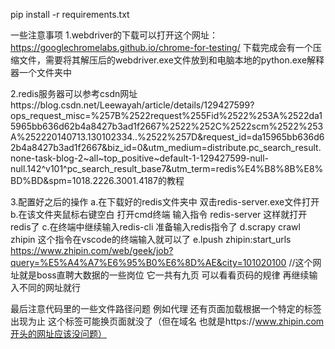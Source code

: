 pip install -r requirements.txt

一些注意事项
1.webdriver的下载可以打开这个网址：https://googlechromelabs.github.io/chrome-for-testing/
下载完成会有一个压缩文件，需要将其解压后的webdriver.exe文件放到和电脑本地的python.exe解释器一个文件夹中

2.redis服务器可以参考csdn网址https://blog.csdn.net/Leewayah/article/details/129427599?ops_request_misc=%257B%2522request%255Fid%2522%253A%2522da15965bb636d62b4a8427b3ad1f2667%2522%252C%2522scm%2522%253A%252220140713.130102334..%2522%257D&request_id=da15965bb636d62b4a8427b3ad1f2667&biz_id=0&utm_medium=distribute.pc_search_result.none-task-blog-2~all~top_positive~default-1-129427599-null-null.142^v101^pc_search_result_base7&utm_term=redis%E4%B8%8B%E8%BD%BD&spm=1018.2226.3001.4187的教程

3.配置好之后的操作
a.在下载好的redis文件夹中 双击redis-server.exe文件打开
b.在该文件夹鼠标右键空白 打开cmd终端 输入指令 redis-server 这样就打开redis了
c.在终端中继续输入redis-cli 准备输入redis指令了
d.scrapy crawl zhipin 这个指令在vscode的终端输入就可以了 
e.lpush zhipin:start_urls https://www.zhipin.com/web/geek/job?query=%E5%A4%A7%E6%95%B0%E6%8D%AE&city=101020100
//这个网址就是boss直聘大数据的一些岗位 它一共有九页 可以看看页码的规律 再继续输入不同的网址就行 

最后注意代码里的一些文件路径问题 例如代理 还有页面加载根据一个特定的标签出现为止 这个标签可能换页面就没了（但在域名 也就是https://www.zhipin.com开头的网址应该没问题）


